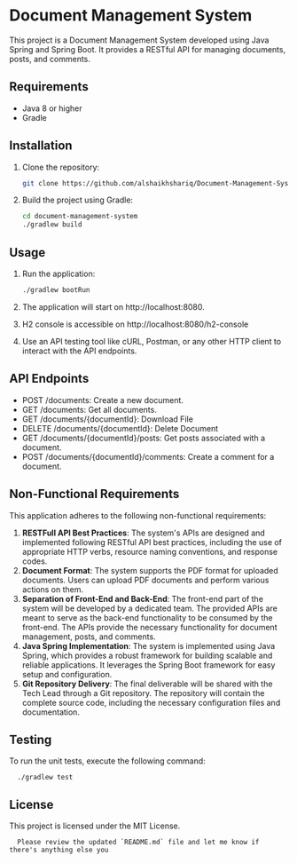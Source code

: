 # Document Management System

This project is a Document Management System developed using Java Spring and Spring Boot. It provides a RESTful API for managing documents, posts, and comments.

## Requirements

- Java 8 or higher
- Gradle

## Installation

1. Clone the repository:

   ```bash
   git clone https://github.com/alshaikhshariq/Document-Management-System.git

2. Build the project using Gradle:

    ```bash
    cd document-management-system
    ./gradlew build


## Usage
1. Run the application:

    ```bash
    ./gradlew bootRun
2. The application will start on http://localhost:8080.
3. H2 console is accessible on http://localhost:8080/h2-console 

3. Use an API testing tool like cURL, Postman, or any other HTTP client to interact with the API endpoints.

## API Endpoints
* POST /documents: Create a new document.
* GET /documents: Get all documents.
* GET /documents/{documentId}: Download File
* DELETE /documents/{documentId}: Delete Document
* GET /documents/{documentId}/posts: Get posts associated with a document.
* POST /documents/{documentId}/comments: Create a comment for a document.

## Non-Functional Requirements
This application adheres to the following non-functional requirements:

1. **RESTFull API Best Practices**: The system's APIs are designed and implemented following RESTful API best practices, including the use of appropriate HTTP verbs, resource naming conventions, and response codes.
2. **Document Format**: The system supports the PDF format for uploaded documents. Users can upload PDF documents and perform various actions on them.
3. **Separation of Front-End and Back-End**: The front-end part of the system will be developed by a dedicated team. The provided APIs are meant to serve as the back-end functionality to be consumed by the front-end. The APIs provide the necessary functionality for document management, posts, and comments.
4. **Java Spring Implementation**: The system is implemented using Java Spring, which provides a robust framework for building scalable and reliable applications. It leverages the Spring Boot framework for easy setup and configuration.
5. **Git Repository Delivery**: The final deliverable will be shared with the Tech Lead through a Git repository. The repository will contain the complete source code, including the necessary configuration files and documentation.


## Testing
To run the unit tests, execute the following command:

      ./gradlew test

## License
This project is licensed under the MIT License.

      Please review the updated `README.md` file and let me know if there's anything else you
